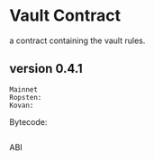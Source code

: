 # Vault Contract
a contract containing the vault rules.

## version 0.4.1

```
Mainnet
Ropsten:
Kovan:
```
Bytecode:
```
```
ABI
```
```
